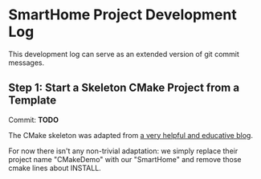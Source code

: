 # SmartHome Project Development Log

This development log can serve as an extended version of git commit messages.

## Step 1: Start a Skeleton CMake Project from a Template

Commit: **TODO**

The CMake skeleton was adapted from [a very helpful and educative blog](https://mjmorse.com/blog/cmake-template/).

For now there isn't any non-trivial adaptation: we simply replace their project name "CMakeDemo" with our "SmartHome" and remove those cmake lines about INSTALL.
